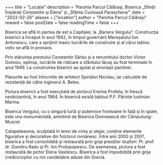 +++
title = "Locație"
description = 'Parohia Parcul Călărași, Biserica „Sfinții Împărați Constantin și Elena” și „Sfânta Cuvioasă Parascheva”'
date = "2022-02-28"
aliases = ["location"]
author = "Parohia Parcul Călărași"
reward = false
postDate = false
readingTime = false
+++

Biserica se află în partea de est a Capitalei, la „Bariera Vergului”. Construcția bisericii a început în anul 1942, în timpul guvernării Mareșalului Ion Antonescu, care a sprijinit masiv lucrările de construire și al cărui tablou votiv se află în pronaos.

Prin stăruința preotului Constantin Sârbu și a renumitului doctor Victor Gomoiu, epitrop, lucrările de ridicare a sfântului lăcaș au fost terminate în anul 1949. La construirea bisericii au ajutat și enoriașii parohiei.

Planurile au fost întocmite de arhitect Spiridon Nicolau, iar calculele de rezistență de către inginerul A. Beles.

Pictura bisericii a fost executată de pictorul Eremia Profeta, în frescă neobizantină, în anul 1964. În biserică există tabloul P.F. Părinte Iustinian Marina.

Biserica Vergului, cu o singură turlă și puternice frontoane în față și în spate, este una monumentală, amintind de Biserica Domnească din Câmpulung-Muscel.

Catapeteasma, sculptată în lemn de cireș și stejar, conține elemente figurative și decorative din folclorul românesc. Între anii 2000 și 200?, biserica a fost consolidată și restaurată prin grija preoților slujitori: Pr. prof. dr. Dumitru Radu și Pr. Ion Protopopescu. De asemenea, pictura a fost restaurată de pictor Elena Vasilescu. Biserica a fost împodobită prin grija credincioșilor cu noi candelabre aduse din Grecia.
